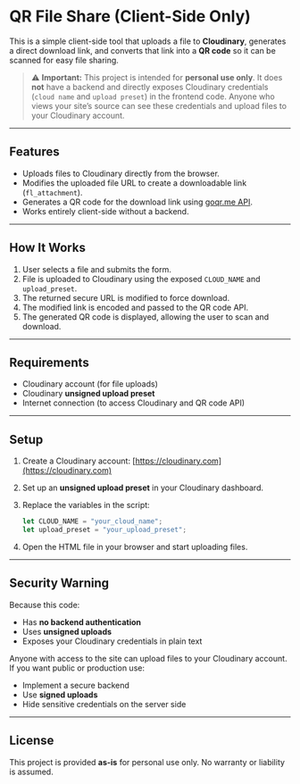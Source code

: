# QR File Share (Client-Side Only)

This is a simple client-side tool that uploads a file to **Cloudinary**, generates a direct download link, and converts that link into a **QR code** so it can be scanned for easy file sharing.

> ⚠ **Important:**
> This project is intended for **personal use only**.
> It does **not** have a backend and directly exposes Cloudinary credentials (`cloud name` and `upload preset`) in the frontend code.
> Anyone who views your site’s source can see these credentials and upload files to your Cloudinary account.

---

## Features

* Uploads files to Cloudinary directly from the browser.
* Modifies the uploaded file URL to create a downloadable link (`fl_attachment`).
* Generates a QR code for the download link using [goqr.me API](https://goqr.me/api/).
* Works entirely client-side without a backend.

---

## How It Works

1. User selects a file and submits the form.
2. File is uploaded to Cloudinary using the exposed `CLOUD_NAME` and `upload_preset`.
3. The returned secure URL is modified to force download.
4. The modified link is encoded and passed to the QR code API.
5. The generated QR code is displayed, allowing the user to scan and download.

---


## Requirements

* Cloudinary account (for file uploads)
* Cloudinary **unsigned upload preset**
* Internet connection (to access Cloudinary and QR code API)

---

## Setup

1. Create a Cloudinary account: [https://cloudinary.com](https://cloudinary.com)
2. Set up an **unsigned upload preset** in your Cloudinary dashboard.
3. Replace the variables in the script:

   ```javascript
   let CLOUD_NAME = "your_cloud_name";
   let upload_preset = "your_upload_preset";
   ```
4. Open the HTML file in your browser and start uploading files.

---

## Security Warning

Because this code:

* Has **no backend authentication**
* Uses **unsigned uploads**
* Exposes your Cloudinary credentials in plain text

Anyone with access to the site can upload files to your Cloudinary account.
If you want public or production use:

* Implement a secure backend
* Use **signed uploads**
* Hide sensitive credentials on the server side

---

## License

This project is provided **as-is** for personal use only. No warranty or liability is assumed.
